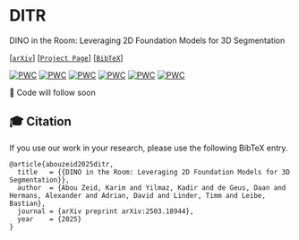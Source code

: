 # DITR
DINO in the Room: Leveraging 2D Foundation Models for 3D Segmentation

[[`arXiv`](https://arxiv.org/abs/2503.18944)] [[`Project Page`](https://vision.rwth-aachen.de/ditr)] [[`BibTeX`](#-Citation)]

[![PWC](https://img.shields.io/endpoint.svg?url=https://paperswithcode.com/badge/dino-in-the-room-leveraging-2d-foundation/semantic-segmentation-on-scannet)](https://paperswithcode.com/sota/semantic-segmentation-on-scannet?p=dino-in-the-room-leveraging-2d-foundation)
[![PWC](https://img.shields.io/endpoint.svg?url=https://paperswithcode.com/badge/dino-in-the-room-leveraging-2d-foundation/3d-semantic-segmentation-on-scannet200)](https://paperswithcode.com/sota/3d-semantic-segmentation-on-scannet200?p=dino-in-the-room-leveraging-2d-foundation)
[![PWC](https://img.shields.io/endpoint.svg?url=https://paperswithcode.com/badge/dino-in-the-room-leveraging-2d-foundation/lidar-semantic-segmentation-on-nuscenes)](https://paperswithcode.com/sota/lidar-semantic-segmentation-on-nuscenes?p=dino-in-the-room-leveraging-2d-foundation)
[![PWC](https://img.shields.io/endpoint.svg?url=https://paperswithcode.com/badge/dino-in-the-room-leveraging-2d-foundation/3d-semantic-segmentation-on-waymo-open)](https://paperswithcode.com/sota/3d-semantic-segmentation-on-waymo-open?p=dino-in-the-room-leveraging-2d-foundation)
[![PWC](https://img.shields.io/endpoint.svg?url=https://paperswithcode.com/badge/dino-in-the-room-leveraging-2d-foundation/semantic-segmentation-on-s3dis-area5)](https://paperswithcode.com/sota/semantic-segmentation-on-s3dis-area5?p=dino-in-the-room-leveraging-2d-foundation)
[![PWC](https://img.shields.io/endpoint.svg?url=https://paperswithcode.com/badge/dino-in-the-room-leveraging-2d-foundation/3d-semantic-segmentation-on-semantickitti)](https://paperswithcode.com/sota/3d-semantic-segmentation-on-semantickitti?p=dino-in-the-room-leveraging-2d-foundation)

🚧 Code will follow soon

## 🎓 Citation

If you use our work in your research, please use the following BibTeX entry.

```
@article{abouzeid2025ditr,
  title   = {{DINO in the Room: Leveraging 2D Foundation Models for 3D Segmentation}},
  author  = {Abou Zeid, Karim and Yilmaz, Kadir and de Geus, Daan and Hermans, Alexander and Adrian, David and Linder, Timm and Leibe, Bastian},
  journal = {arXiv preprint arXiv:2503.18944},
  year    = {2025}
}
```
